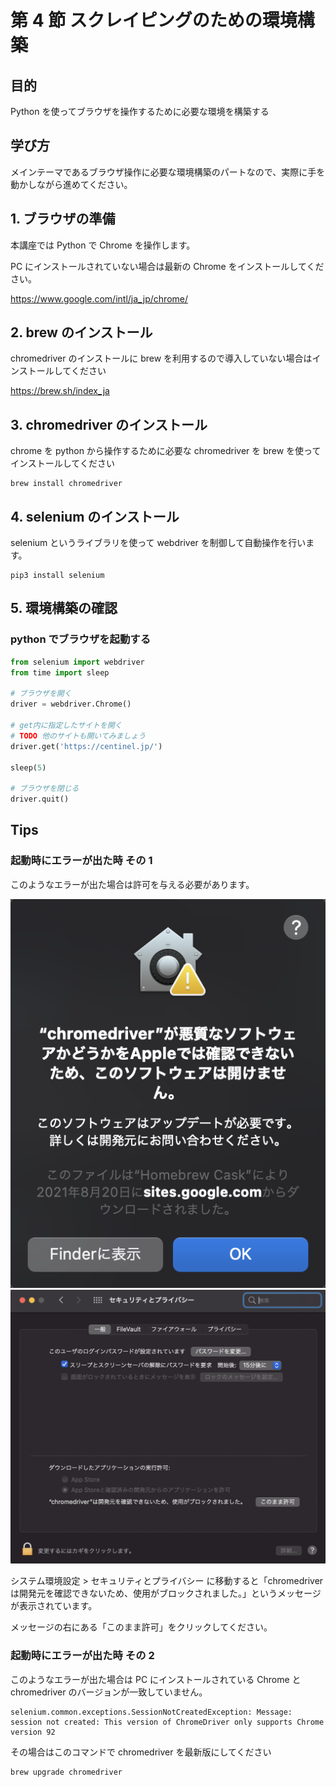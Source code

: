 # 第 4 節 スクレイピングのための環境構築

## 目的

Python を使ってブラウザを操作するために必要な環境を構築する

## 学び方

メインテーマであるブラウザ操作に必要な環境構築のパートなので、実際に手を動かしながら進めてください。

## 1. ブラウザの準備

本講座では Python で Chrome を操作します。

PC にインストールされていない場合は最新の Chrome をインストールしてください。

https://www.google.com/intl/ja_jp/chrome/

## 2. brew のインストール

chromedriver のインストールに brew を利用するので導入していない場合はインストールしてください

https://brew.sh/index_ja

## 3. chromedriver のインストール

chrome を python から操作するために必要な chromedriver を brew を使ってインストールしてください

```
brew install chromedriver
```

## 4. selenium のインストール

selenium というライブラリを使って webdriver を制御して自動操作を行います。

```
pip3 install selenium
```

## 5. 環境構築の確認

### python でブラウザを起動する

```python
from selenium import webdriver
from time import sleep

# ブラウザを開く
driver = webdriver.Chrome()

# get内に指定したサイトを開く
# TODO 他のサイトも開いてみましょう
driver.get('https://centinel.jp/')

sleep(5)

# ブラウザを閉じる
driver.quit()
```

## Tips

### 起動時にエラーが出た時 その 1

このようなエラーが出た場合は許可を与える必要があります。

<img src="./images/1.png">

<img src="./images/2.png">

システム環境設定 > セキュリティとプライバシー に移動すると「chromedriver は開発元を確認できないため、使用がブロックされました。」というメッセージが表示されています。

メッセージの右にある「このまま許可」をクリックしてください。

### 起動時にエラーが出た時 その 2

このようなエラーが出た場合は PC にインストールされている Chrome と chromedriver のバージョンが一致していません。

```
selenium.common.exceptions.SessionNotCreatedException: Message: session not created: This version of ChromeDriver only supports Chrome version 92
```

その場合はこのコマンドで chromedriver を最新版にしてください

```
brew upgrade chromedriver
```
